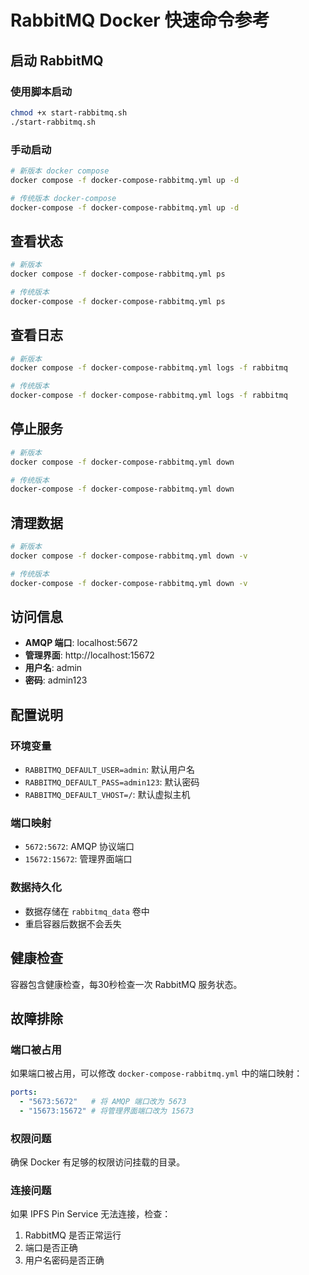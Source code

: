 # RabbitMQ Docker 快速命令参考

## 启动 RabbitMQ

### 使用脚本启动
```bash
chmod +x start-rabbitmq.sh
./start-rabbitmq.sh
```

### 手动启动
```bash
# 新版本 docker compose
docker compose -f docker-compose-rabbitmq.yml up -d

# 传统版本 docker-compose
docker-compose -f docker-compose-rabbitmq.yml up -d
```

## 查看状态

```bash
# 新版本
docker compose -f docker-compose-rabbitmq.yml ps

# 传统版本
docker-compose -f docker-compose-rabbitmq.yml ps
```

## 查看日志

```bash
# 新版本
docker compose -f docker-compose-rabbitmq.yml logs -f rabbitmq

# 传统版本
docker-compose -f docker-compose-rabbitmq.yml logs -f rabbitmq
```

## 停止服务

```bash
# 新版本
docker compose -f docker-compose-rabbitmq.yml down

# 传统版本
docker-compose -f docker-compose-rabbitmq.yml down
```

## 清理数据

```bash
# 新版本
docker compose -f docker-compose-rabbitmq.yml down -v

# 传统版本
docker-compose -f docker-compose-rabbitmq.yml down -v
```

## 访问信息

- **AMQP 端口**: localhost:5672
- **管理界面**: http://localhost:15672
- **用户名**: admin
- **密码**: admin123

## 配置说明

### 环境变量
- `RABBITMQ_DEFAULT_USER=admin`: 默认用户名
- `RABBITMQ_DEFAULT_PASS=admin123`: 默认密码
- `RABBITMQ_DEFAULT_VHOST=/`: 默认虚拟主机

### 端口映射
- `5672:5672`: AMQP 协议端口
- `15672:15672`: 管理界面端口

### 数据持久化
- 数据存储在 `rabbitmq_data` 卷中
- 重启容器后数据不会丢失

## 健康检查

容器包含健康检查，每30秒检查一次 RabbitMQ 服务状态。

## 故障排除

### 端口被占用
如果端口被占用，可以修改 `docker-compose-rabbitmq.yml` 中的端口映射：

```yaml
ports:
  - "5673:5672"   # 将 AMQP 端口改为 5673
  - "15673:15672" # 将管理界面端口改为 15673
```

### 权限问题
确保 Docker 有足够的权限访问挂载的目录。

### 连接问题
如果 IPFS Pin Service 无法连接，检查：
1. RabbitMQ 是否正常运行
2. 端口是否正确
3. 用户名密码是否正确
